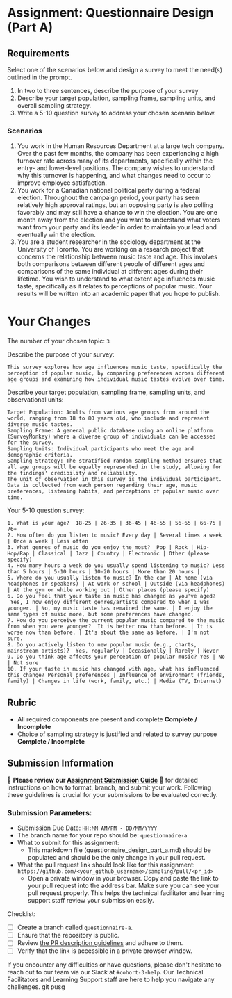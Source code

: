 # Assignment: Questionnaire Design (Part A)

## Requirements
Select one of the scenarios below and design a survey to meet the need(s) outlined in the prompt.

1.	In two to three sentences, describe the purpose of your survey
2.	Describe your target population, sampling frame, sampling units, and overall sampling strategy.
3.	Write a 5-10 question survey to address your chosen scenario below.


### Scenarios
1.	You work in the Human Resources Department at a large tech company. Over the past few months, the company has been experiencing a high turnover rate across many of its departments, specifically within the entry- and lower-level positions. The company wishes to understand why this turnover is happening, and what changes need to occur to improve employee satisfaction.
2.	You work for a Canadian national political party during a federal election. Throughout the campaign period, your party has seen relatively high approval ratings, but an opposing party is also polling favorably and may still have a chance to win the election. You are one month away from the election and you want to understand what voters want from your party and its leader in order to maintain your lead and eventually win the election.
3.	You are a student researcher in the sociology department at the University of Toronto. You are working on a research project that concerns the relationship between music taste and age. This involves both comparisons between different people of different ages and comparisons of the same individual at different ages during their lifetime. You wish to understand to what extent age influences music taste, specifically as it relates to perceptions of popular music. Your results will be written into an academic paper that you hope to publish.


# Your Changes

The number of your chosen topic: `3`

Describe the purpose of your survey:
```
This survey explores how age influences music taste, specifically the perception of popular music, by comparing preferences across different age groups and examining how individual music tastes evolve over time.
```

Describe your target population, sampling frame, sampling units, and observational units:
```
Target Population: Adults from various age groups from around the world, ranging from 18 to 80 years old, who include and represent diverse music tastes. 
Sampling Frame: A general public database using an online platform (SurveyMonkey) where a diverse group of individuals can be accessed for the survey.
Sampling Units: Individual participants who meet the age and demographic criteria.
Sampling Strategy: The stratified random sampling method ensures that all age groups will be equally represented in the study, allowing for the findings' credibility and reliability.
The unit of observation in this survey is the individual participant. Data is collected from each person regarding their age, music preferences, listening habits, and perceptions of popular music over time.
```

Your 5-10 question survey:
```
1. What is your age?  18-25 | 26-35 | 36-45 | 46-55 | 56-65 | 66-75 | 76+
2. How often do you listen to music? Every day | Several times a week | Once a week | Less often
3. What genres of music do you enjoy the most?  Pop | Rock | Hip-Hop/Rap | Classical | Jazz | Country | Electronic | Other (please specify)
4. How many hours a week do you usually spend listening to music? Less than 5 hours | 5-10 hours | 10-20 hours | More than 20 hours | 
5. Where do you usually listen to music? In the car | At home (via headphones or speakers) | At work or school | Outside (via headphones) | At the gym or while working out | Other places (please specify)
6. Do you feel that your taste in music has changed as you've aged?  Yes, I now enjoy different genres/artists compared to when I was younger. | No, my music taste has remained the same. | I enjoy the same types of music more, but some preferences have changed.
7. How do you perceive the current popular music compared to the music from when you were younger?  It is better now than before. | It is worse now than before. | It's about the same as before. | I'm not sure.
8. Do you actively listen to new popular music (e.g., charts, mainstream artists)?  Yes, regularly | Occasionally | Rarely | Never
9. Do you think age affects your perception of popular music? Yes | No | Not sure
10. If your taste in music has changed with age, what has influenced this change? Personal preferences | Influence of environment (friends, family) | Changes in life (work, family, etc.) | Media (TV, Internet)
```

## Rubric

-	All required components are present and complete **Complete / Incomplete**
-	Choice of sampling strategy is justified and related to survey purpose **Complete / Incomplete**

## Submission Information

🚨 **Please review our [Assignment Submission Guide](https://github.com/UofT-DSI/onboarding/blob/main/onboarding_documents/submissions.md)** 🚨 for detailed instructions on how to format, branch, and submit your work. Following these guidelines is crucial for your submissions to be evaluated correctly.

### Submission Parameters:
* Submission Due Date: `HH:MM AM/PM - DD/MM/YYYY`
* The branch name for your repo should be: `questionnaire-a`
* What to submit for this assignment:
    * This markdown file (questionnaire_design_part_a.md) should be populated and should be the only change in your pull request.
* What the pull request link should look like for this assignment: `https://github.com/<your_github_username>/sampling/pull/<pr_id>`
    * Open a private window in your browser. Copy and paste the link to your pull request into the address bar. Make sure you can see your pull request properly. This helps the technical facilitator and learning support staff review your submission easily.

Checklist:
- [ ] Create a branch called `questionnaire-a`.
- [ ] Ensure that the repository is public.
- [ ] Review [the PR description guidelines](https://github.com/UofT-DSI/onboarding/blob/main/onboarding_documents/submissions.md#guidelines-for-pull-request-descriptions) and adhere to them.
- [ ] Verify that the link is accessible in a private browser window.

If you encounter any difficulties or have questions, please don't hesitate to reach out to our team via our Slack at `#cohort-3-help`. Our Technical Facilitators and Learning Support staff are here to help you navigate any challenges.
git pusg
